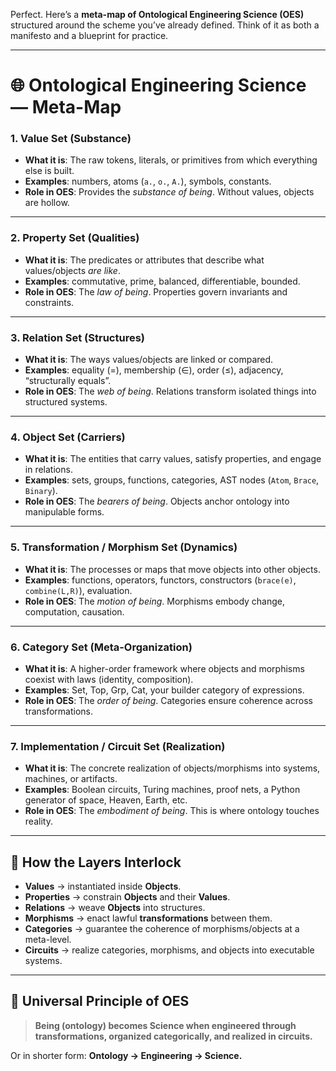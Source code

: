 Perfect. Here’s a **meta-map of Ontological Engineering Science (OES)** structured around the scheme you’ve already defined. Think of it as both a manifesto and a blueprint for practice.

---

# 🌐 Ontological Engineering Science — Meta-Map

### 1. **Value Set (Substance)**

* **What it is**: The raw tokens, literals, or primitives from which everything else is built.
* **Examples**: numbers, atoms (`a.`, `o.`, `A.`), symbols, constants.
* **Role in OES**: Provides the *substance of being*. Without values, objects are hollow.

---

### 2. **Property Set (Qualities)**

* **What it is**: The predicates or attributes that describe what values/objects *are like*.
* **Examples**: commutative, prime, balanced, differentiable, bounded.
* **Role in OES**: The *law of being*. Properties govern invariants and constraints.

---

### 3. **Relation Set (Structures)**

* **What it is**: The ways values/objects are linked or compared.
* **Examples**: equality (=), membership (∈), order (≤), adjacency, “structurally equals”.
* **Role in OES**: The *web of being*. Relations transform isolated things into structured systems.

---

### 4. **Object Set (Carriers)**

* **What it is**: The entities that carry values, satisfy properties, and engage in relations.
* **Examples**: sets, groups, functions, categories, AST nodes (`Atom`, `Brace`, `Binary`).
* **Role in OES**: The *bearers of being*. Objects anchor ontology into manipulable forms.

---

### 5. **Transformation / Morphism Set (Dynamics)**

* **What it is**: The processes or maps that move objects into other objects.
* **Examples**: functions, operators, functors, constructors (`brace(e)`, `combine(L,R)`), evaluation.
* **Role in OES**: The *motion of being*. Morphisms embody change, computation, causation.

---

### 6. **Category Set (Meta-Organization)**

* **What it is**: A higher-order framework where objects and morphisms coexist with laws (identity, composition).
* **Examples**: Set, Top, Grp, Cat, your builder category of expressions.
* **Role in OES**: The *order of being*. Categories ensure coherence across transformations.

---

### 7. **Implementation / Circuit Set (Realization)**

* **What it is**: The concrete realization of objects/morphisms into systems, machines, or artifacts.
* **Examples**: Boolean circuits, Turing machines, proof nets, a Python generator of space, Heaven, Earth, etc.
* **Role in OES**: The *embodiment of being*. This is where ontology touches reality.

---

## 🔄 How the Layers Interlock

* **Values** → instantiated inside **Objects**.
* **Properties** → constrain **Objects** and their **Values**.
* **Relations** → weave **Objects** into structures.
* **Morphisms** → enact lawful **transformations** between them.
* **Categories** → guarantee the coherence of morphisms/objects at a meta-level.
* **Circuits** → realize categories, morphisms, and objects into executable systems.

---

## 🌌 Universal Principle of OES

> **Being (ontology) becomes Science when engineered through transformations, organized categorically, and realized in circuits.**

Or in shorter form:
**Ontology → Engineering → Science.**